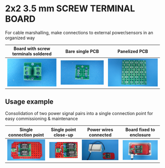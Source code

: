 
# 2x2 3.5 mm SCREW TERMINAL BOARD

For cable marshalling, make connections to external power/sensors in an organized way

Board with screw terminals soldered                                        |Bare single PCB|Panelized PCB|
---------------------------------------------------------------------------|---------------|-------------|
![](/b-screw-terminal-wire-connectors/b00/assets/img/solderedterminals.jpg)|![](/b-screw-terminal-wire-connectors/b00/assets/img/barepcb.jpg)|![](/b-screw-terminal-wire-connectors/b00/assets/img/panel.jpg)


## Usage example

Consolidation of two power signal pairs into a single connection point for easy commissioning & maintenance

Single connection point|Single point close-up|Power wires connected|Board fixed to enclosure|
-----------------------|---------------------|---------------------|------------------------|
![](/b-screw-terminal-wire-connectors/b00/assets/img/singlepoint.jpg)|![](/b-screw-terminal-wire-connectors/b00/assets/img/singlepointcloseup.jpg)|![](/b-screw-terminal-wire-connectors/b00/assets/img/wiresconnection.jpg)|![](/b-screw-terminal-wire-connectors/b00/assets/img/boardfixed.jpg)|


